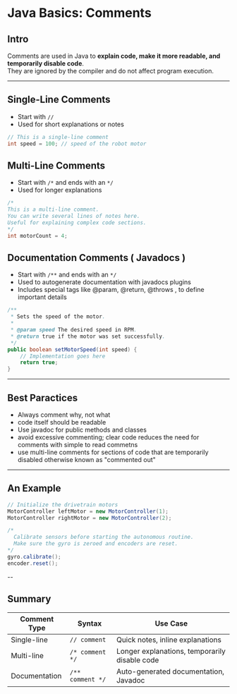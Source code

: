 # Java Basics: Comments

## Intro
Comments are used in Java to **explain code, make it more readable, and temporarily disable code**.  
They are ignored by the compiler and do not affect program execution.

---

## Single-Line Comments

- Start with `//`
- Used for short explanations or notes

```java
// This is a single-line comment
int speed = 100; // speed of the robot motor
```

## Multi-Line Comments

- Start with `/*` and ends with an `*/`
- Used for longer explanations

```java
/*
This is a multi-line comment.
You can write several lines of notes here.
Useful for explaining complex code sections.
*/
int motorCount = 4;
```

## Documentation Comments ( Javadocs )

- Start with `/**` and ends with an `*/`
- Used to autogenerate documentation with javadocs plugins
- Includes special tags like @param, @return, @throws , to define important details

```java
/**
 * Sets the speed of the motor.
 *
 * @param speed The desired speed in RPM.
 * @return true if the motor was set successfully.
 */
public boolean setMotorSpeed(int speed) {
    // Implementation goes here
    return true;
}
```

---

## Best Paractices
- Always comment why, not what 
- code itself should be readable
- Use javadoc for public methods and classes
- avoid excessive commenting; clear code reduces the need for comments with simple to read commetns
- use multi-line comments for sections of code that are temporarily disabled otherwise known as "commented out"

---


## An Example
```java
// Initialize the drivetrain motors
MotorController leftMotor = new MotorController(1);
MotorController rightMotor = new MotorController(2);

/*
  Calibrate sensors before starting the autonomous routine.
  Make sure the gyro is zeroed and encoders are reset.
*/
gyro.calibrate();
encoder.reset();
```

-- 

## Summary

| Comment Type   | Syntax        | Use Case                                      |
|----------------|---------------|----------------------------------------------|
| Single-line    | `// comment`  | Quick notes, inline explanations             |
| Multi-line     | `/* comment */` | Longer explanations, temporarily disable code |
| Documentation  | `/** comment */` | Auto-generated documentation, Javadoc      |